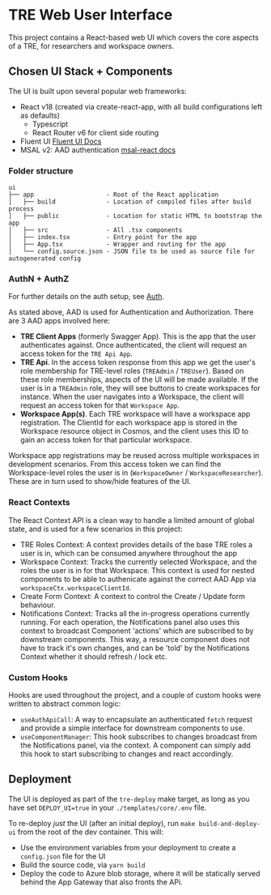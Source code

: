 # TRE Web User Interface

This project contains a React-based web UI which covers the core aspects of a TRE, for researchers and workspace owners.

## Chosen UI Stack + Components
The UI is built upon several popular web frameworks:
- React v18 (created via create-react-app, with all build configurations left as defaults)
  - Typescript
  - React Router v6 for client side routing
- Fluent UI [Fluent UI Docs](https://developer.microsoft.com/en-us/fluentui#/controls/web)
- MSAL v2: AAD authentication [msal-react docs](https://github.com/AzureAD/microsoft-authentication-library-for-js/tree/dev/lib/msal-react)


### Folder structure

```text
ui
├── app                    - Root of the React application
│   ├── build              - Location of compiled files after build process
│   ├── public             - Location for static HTML to bootstrap the app
│   ├── src                - All .tsx components
│   ├── index.tsx          - Entry point for the app
│   ├── App.tsx            - Wrapper and routing for the app
│   └── config.source.json - JSON file to be used as source file for autogenerated config
```

### AuthN + AuthZ
For further details on the auth setup, see [Auth](../tre-admins/auth.md).

As stated above, AAD is used for Authentication and Authorization. There are 3 AAD apps involved here:
- **TRE Client Apps** (formerly Swagger App). This is the app that the user authenticates against. Once authenticated, the client will request an access token for the `TRE Api App`.
- **TRE Api**. In the access token response from this app we get the user's role membership for TRE-level roles (`TREAdmin` / `TREUser`). Based on these role memberships, aspects of the UI will be made available. If the user is in a `TREAdmin` role, they will see buttons to create workspaces for instance.
When the user navigates into a Workspace, the client will request an access token for that `Workspace App`.
- **Workspace App(s)**. Each TRE workspace will have a workspace app registration. The ClientId for each workspace app is stored in the Workspace resource object in Cosmos, and the client uses this ID to gain an access token for that particular workspace.

Workspace app registrations may be reused across multiple workspaces in development scenarios. 
From this access token we can find the Workspace-level roles the user is in (`WorkspaceOwner` / `WorkspaceResearcher`). These are in turn used to show/hide features of the UI.

### React Contexts
The React Context API is a clean way to handle a limited amount of global state, and is used for a few scenarios in this project:
- TRE Roles Context: A context provides details of the base TRE roles a user is in, which can be consumed anywhere throughout the app
- Workspace Context: Tracks the currently selected Workspace, and the roles the user is in for that Workspace. This context is used for nested components to be able to authenicate against the correct AAD App via `workspaceCtx.workspaceClientId`.
- Create Form Context: A context to control the Create / Update form behaviour.
- Notifications Context: Tracks all the in-progress operations currently running. For each operation, the Notifications panel also uses this context to broadcast Component 'actions' which are subscribed to by downstream components. This way, a resource component does not have to track it's own changes, and can be 'told' by the Notifications Context whether it should refresh / lock etc.

### Custom Hooks
Hooks are used throughout the project, and a couple of custom hooks were written to abstract common logic:
- `useAuthApiCall`: A way to encapsulate an authenticated `fetch` request and provide a simple interface for downstream components to use.
- `useComponentManager`: This hook subscribes to changes broadcast from the Notifications panel, via the context. A component can simply add this hook to start subscribing to changes and react accordingly.

## Deployment
The UI is deployed as part of the `tre-deploy` make target, as long as you have set `DEPLOY_UI=true` in your `./templates/core/.env` file.

To re-deploy _just_ the UI (after an initial deploy), run `make build-and-deploy-ui` from the root of the dev container. This will:
- Use the environment variables from your deployment to create a `config.json` file for the UI
- Build the source code, via `yarn build`
- Deploy the code to Azure blob storage, where it will be statically served behind the App Gateway that also fronts the APi.
